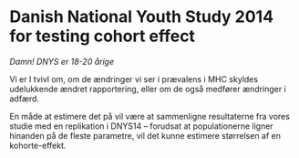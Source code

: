 # Danish National Youth Study 2014 for testing cohort effect
*Damn! DNYS er 18-20 årige*

Vi er I tvivl om, om de ændringer vi ser i prævalens i MHC skyldes udelukkende ændret rapportering, eller om de også medfører ændringer i adfærd.

En måde at estimere det på vil være at sammenligne resultaterne fra vores studie med en replikation i DNYS14 – forudsat at populationerne ligner hinanden på de fleste parametre, vil det kunne estimere størrelsen af en kohorte-effekt. 

<!-- #service/research-idea/rejected# #p4 -->

<!-- {BearID:9FC178B2-D323-4F8A-999C-EFEF29C61664-361-00000194BF46ED3A} -->
